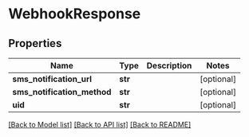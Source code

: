 # WebhookResponse

## Properties
Name | Type | Description | Notes
------------ | ------------- | ------------- | -------------
**sms_notification_url** | **str** |  | [optional] 
**sms_notification_method** | **str** |  | [optional] 
**uid** | **str** |  | [optional] 

[[Back to Model list]](../README.md#documentation-for-models) [[Back to API list]](../README.md#documentation-for-api-endpoints) [[Back to README]](../README.md)


